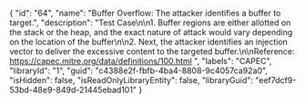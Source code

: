 {
  "id": "64",
  "name": "Buffer Overflow: The attacker identifies a buffer to target.",
  "description": "Test Case\n\n1. Buffer regions are either allotted on the stack or the heap, and the exact nature of attack would vary depending on the location of the buffer\n\n2. Next, the attacker identifies an injection vector to deliver the excessive content to the targeted buffer.\n\nReference: https://capec.mitre.org/data/definitions/100.html ",
  "labels": "CAPEC",
  "libraryId": "1",
  "guid": "c4388e2f-fbfb-4ba4-8808-9c4057ca92a0",
  "isHidden": false,
  "isReadOnlyLibraryEntity": false,
  "libraryGuid": "eef7dcf9-53bd-48e9-849d-21445ebad101"
}